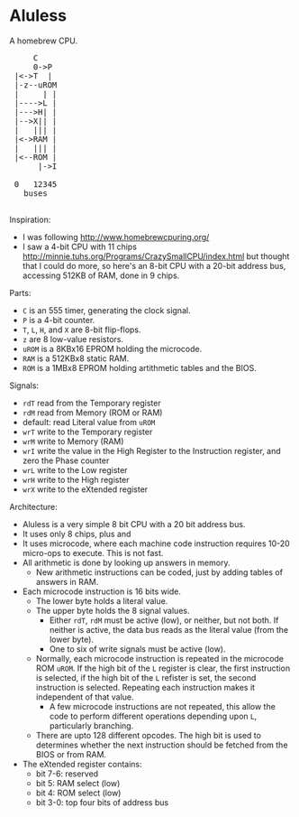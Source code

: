 # Aluless
A homebrew CPU.

<pre>
     C
     0-&gt;P
 |&lt;-&gt;T  |
 |-z--uROM
 |     | |
 |----&gt;L |
 |---&gt;H| |
 |--&gt;X|| |
 |   ||| |
 |&lt;-&gt;RAM |
 |   ||| |
 |&lt;--ROM |
      |-&gt;I

 0   12345
   buses
    
</pre>

Inspiration:
- I was following http://www.homebrewcpuring.org/
- I saw a 4-bit CPU with 11 chips http://minnie.tuhs.org/Programs/CrazySmallCPU/index.html but thought that I could do more, so here's an 8-bit CPU with a 20-bit address bus, accessing 512KB of RAM, done in 9 chips.

Parts:
- `C` is an 555 timer, generating the clock signal.
- `P` is a 4-bit counter.
- `T`, `L`, `H`, and `X` are 8-bit flip-flops. 
- `z` are 8 low-value resistors.
- `uROM` is a 8KBx16 EPROM holding the microcode.
- `RAM` is a 512KBx8 static RAM.
- `ROM` is a 1MBx8 EPROM holding artithmetic tables and the BIOS.

Signals: 
- `rdT` read from the Temporary register 
- `rdM` read from Memory (ROM or RAM)
- default: read Literal value from `uROM`
- `wrT` write to the Temporary register
- `wrM` write to Memory (RAM)
- `wrI` write the value in the High Register to the Instruction register, and zero the Phase counter
- `wrL` write to the Low register
- `wrH` write to the High register
- `wrX` write to the eXtended register

Architecture:
- Aluless is a very simple 8 bit CPU with a 20 bit address bus.
- It uses only 8 chips, plus and 
- It uses microcode, where each machine code instruction requires 10-20 micro-ops to execute.  This is not fast.
- All arithmetic is done by looking up answers in memory.
  - New arithmetic instructions can be coded, just by adding tables of answers in RAM.
- Each microcode instruction is 16 bits wide.
  - The lower byte holds a literal value.
  - The upper byte holds the 8 signal values.
    - Either `rdT`, `rdM` must be active (low), or neither, but not both.  If neither is active, the data bus reads as the literal value (from the lower byte).
    - One to six of write signals must be active (low).
  - Normally, each microcode instruction is repeated in the microcode ROM `uROM`.  If the high bit of the `L` register is clear, the first instruction is selected, if the high bit of the `L` refister is set, the second instruction is selected.  Repeating each instruction makes it independent of that value.
    - A few microcode instructions are not repeated, this allow the code to perform different operations depending upon `L`, particularly branching. 
  - There are upto 128 different opcodes.  The high bit is used to determines whether the next instruction should be fetched from the BIOS or from RAM.
- The eXtended register contains:
  - bit 7-6: reserved
  - bit 5:   RAM select (low)
  - bit 4:   ROM select (low)
  - bit 3-0: top four bits of address bus
